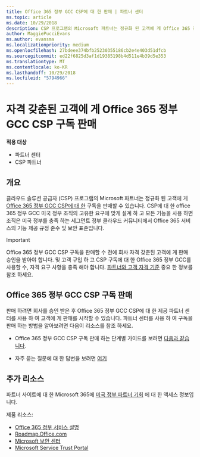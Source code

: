 ```yaml
---
title: Office 365 정부 GCC CSP에 대 한 판매 | 파트너 센터
ms.topic: article
ms.date: 10/29/2018
description: CSP 프로그램의 Microsoft 파트너는 정규화 된 고객에 게 Office 365 정부 GCC CSP 구독 판매할 수 있습니다. CSP에 대 한 office 365 정부 GCC 미국 정부 및 정부 기관에서에 정부 계약을 위한 클라우드 생산성 서비스 집합이 며, 전투 및 연방 방어 상태, 로컬, 인디언, 연방 기관 포함 합니다.
author: MaggiePucciEvans
ms.author: evansma
ms.localizationpriority: medium
ms.openlocfilehash: 27bdeee374bfb25230355186cb2e4e403d51dfcb
ms.sourcegitcommit: ed22f6825d3af1d19385198b4d511e4b39d5e353
ms.translationtype: MT
ms.contentlocale: ko-KR
ms.lasthandoff: 10/29/2018
ms.locfileid: "5794966"
---
```

# <a name="sell-office-365-government-gcc-for-csp-subscriptions-to-qualified-customers"></a>자격 갖춘된 고객에 게 Office 365 정부 GCC CSP 구독 판매

**적용 대상**

-  파트너 센터
-  CSP 파트너


## <a name="overview"></a>개요

클라우드 솔루션 공급자 (CSP) 프로그램의 Microsoft 파트너는 정규화 된 고객에 게 [Office 365 정부 GCC CSP에 대 한](https://www.microsoft.com/microsoft-365/partners/governmentforCSP) 구독을 판매할 수 있습니다. CSP에 대 한 office 365 정부 GCC 미국 정부 조직의 고유한 요구에 맞게 설계 하 고 모든 기능을 사용 하면 조직은 미국 정부를 충족 하는 세그먼트 정부 클라우드 커뮤니티에서 Office 365 서비스의 기능 제공 규정 준수 및 보안 표준입니다. 

>[!IMPORTANT] 
>Office 365 정부 GCC CSP 구독을 판매할 수 전에 회사 자격 갖춘된 고객에 게 판매 승인을 받아야 합니다. 및 고객 구입 하 고 CSP 구독에 대 한 Office 365 정부 GCC를 사용할 수, 자격 요구 사항을 충족 해야 합니다. [파트너와 고객 자격 기준](csp-gcc-validate.md) 중요 한 정보를 참조 하세요.


## <a name="sell-office-365-government-gcc-for-csp-subscriptions"></a>Office 365 정부 GCC CSP 구독 판매

판매 하려면 회사를 승인 받은 후 Office 365 정부 GCC CSP에 대 한 제공 파트너 센터를 사용 하 여 고객에 게 판매를 시작할 수 있습니다. 파트너 센터를 사용 하 여 구독을 판매 하는 방법을 알아보려면 다음이 리소스를 참조 하세요. 

-   Office 365 정부 GCC CSP 구독 판매 하는 단계별 가이드를 보려면 [다음과 같습니다](https://go.microsoft.com/fwlink/?linkid=2007323).  

-   자주 묻는 질문에 대 한 답변을 보려면 [여기](https://o365pp.blob.core.windows.net/media/Resources/GCC/Office%20365%20Government%20GCC%20for%20CSP%20Partner%20FAQ.docx)


## <a name="additional-resources"></a>추가 리소스

파트너 사이트에 대 한 Microsoft 365에 [미국 정부 파트너 기회](https://www.microsoft.com/microsoft-365/partners/governmentforCSP) 에 대 한 액세스 정보입니다.

제품 리소스:

- [Office 365 정부 서비스 설명](https://technet.microsoft.com/library/mt774581.aspx)
- [Roadmap.Office.com](https://products.office.com/business/office-365-roadmap)
- [Microsoft 보안 센터](https://www.microsoft.com/TrustCenter/)
- [Microsoft Service Trust Portal](https://aka.ms/STP)

